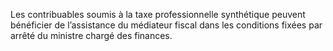Les contribuables soumis à la taxe professionnelle synthétique peuvent bénéficier de l’assistance du médiateur fiscal dans les conditions fixées par arrêté du ministre chargé des finances.